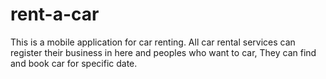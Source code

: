 # rent-a-car

This is a mobile application for car renting. All car rental services can register their business in here and peoples who want to car,
They can find and book car for specific date.
